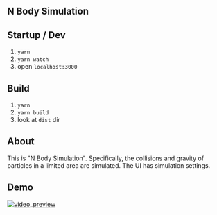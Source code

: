 ## N Body Simulation

## Startup / Dev

1. `yarn`
2. `yarn watch`
3. open `localhost:3000`

## Build
1. `yarn`
2. `yarn build`
3. look at `dist` dir

## About

This is "N Body Simulation". Specifically, the collisions and gravity of particles in a limited area are simulated. The UI has simulation settings.

## Demo

[![video_preview](https://img.youtube.com/vi/EjqmfDeH_B8/0.jpg)](https://www.youtube.com/watch?v=EjqmfDeH_B8)
